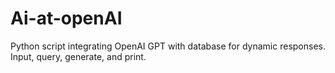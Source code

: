 # Ai-at-openAI
Python script integrating OpenAI GPT with database for dynamic responses. Input, query, generate, and print.
